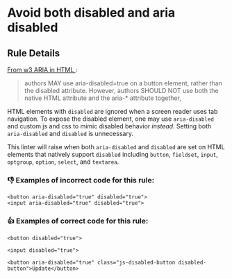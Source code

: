# Avoid both disabled and aria disabled

## Rule Details

[From w3 ARIA in HTML ](https://www.w3.org/TR/html-aria/#docconformance-attr):
> authors MAY use aria-disabled=true on a button element, rather than the disabled attribute. However, authors SHOULD NOT use both the native HTML attribute and the aria-* attribute together,

HTML elements with `disabled` are ignored when a screen reader uses tab navigation. To expose the disabled element, one may use `aria-disabled` and custom js and css to mimic disabled behavior *instead*. Setting both `aria-disabled` and `disabled` is unnecessary.

This linter will raise when both `aria-disabled` and `disabled` are set on HTML elements that natively support `disabled` including `button`, `fieldset`, `input`, `optgroup`, `option`, `select`, and `textarea`.

### 👎 Examples of **incorrect** code for this rule:

```erb
<button aria-disabled="true" disabled="true">
<input aria-disabled="true" disabled="true">
```

### 👍 Examples of **correct** code for this rule:

```erb
<button disabled="true">
````

```erb
<input disabled="true">
```

```erb
<button aria-disabled="true" class="js-disabled-button disabled-button">Update</button>
```
